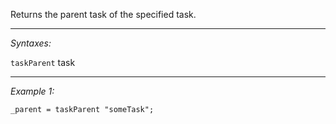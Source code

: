 Returns the parent task of the specified task.


---
*Syntaxes:*

`taskParent` task

---
*Example 1:*

```sqf
_parent = taskParent "someTask";
```